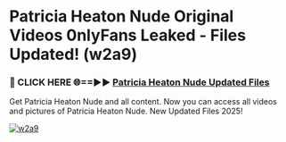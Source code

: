 # Patricia Heaton Nude Original Videos 0nlyFans Leaked - Files Updated! (w2a9)

<h3>🔴 CLICK HERE 🌐==►► <a href="https://tinyurl.com/52m3yx9h" rel="nofollow">Patricia Heaton Nude Updated Files</a></h3>

Get Patricia Heaton Nude and all content. Now you can access all videos and pictures of Patricia Heaton Nude. New Updated Files 2025!

[![w2a9](https://i.imgur.com/TnHtlc8.gif)](https://tinyurl.com/52m3yx9h)
